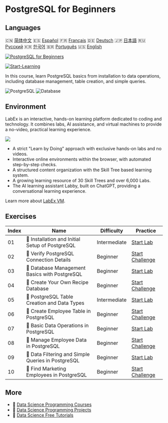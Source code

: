 # PostgreSQL for Beginners

## Languages

🇨🇳 [简体中文](README_zh.md) 🇪🇸 [Español](README_es.md) 🇫🇷 [Français](README_fr.md) 🇩🇪 [Deutsch](README_de.md) 🇯🇵 [日本語](README_ja.md) 🇷🇺 [Русский](README_ru.md) 🇰🇷 [한국어](README_ko.md) 🇧🇷 [Português](README_pt.md) 🇺🇸 [English](README.md) 

[![PostgreSQL for Beginners](https://cover-creator.labex.io/postgresql-for-beginners.png)](https://labex.io/courses/postgresql-for-beginners)

[![Start-Learning](https://img.shields.io/badge/Start-Learning-whitesmoke?style=for-the-badge)](https://labex.io/courses/postgresql-for-beginners)

In this course, learn PostgreSQL basics from installation to data operations, including database management, table creation, and simple queries.

![PostgreSQL](https://img.shields.io/badge/PostgreSQL-whitesmoke?style=for-the-badge&logo=postgresql)
![Database](https://img.shields.io/badge/Database-whitesmoke?style=for-the-badge&logo=database)


## Environment

LabEx is an interactive, hands-on learning platform dedicated to coding and technology. It combines labs, AI assistance, and virtual machines to provide a no-video, practical learning experience.

![](https://tutorial-screenshot.getvm.io/images/vm-1725247253.png)

- A strict "Learn by Doing" approach with exclusive hands-on labs and no videos.
- Interactive online environments within the browser, with automated step-by-step checks.
- A structured content organization with the Skill Tree based learning system.
- A growing learning resource of 30 Skill Trees and over 6,000 Labs.
- The AI learning assistant Labby, built on ChatGPT, providing a conversational learning experience.

Learn more about [LabEx VM](https://support.labex.io/using-labex/virtual-machine).

## Exercises

|   Index | Name                                               | Difficulty   | Practice                                                                                                                             |
|---------|----------------------------------------------------|--------------|--------------------------------------------------------------------------------------------------------------------------------------|
|      01 | 📖 Installation and Initial Setup of PostgreSQL    | Intermediate | <a target='_blank' href='https://labex.io/tutorials/postgresql-installation-and-initial-setup-of-postgresql-550900'>Start Lab</a>    |
|      02 | 🎯 Verify PostgreSQL Connection Details            | Beginner     | <a target='_blank' href='https://labex.io/tutorials/postgresql-verify-postgresql-connection-details-551083'>Start Challenge</a>      |
|      03 | 📖 Database Management Basics with PostgreSQL      | Beginner     | <a target='_blank' href='https://labex.io/tutorials/postgresql-database-management-basics-with-postgresql-550899'>Start Lab</a>      |
|      04 | 🎯 Create Your Own Recipe Database                 | Beginner     | <a target='_blank' href='https://labex.io/tutorials/postgresql-create-your-own-recipe-database-551100'>Start Challenge</a>           |
|      05 | 📖 PostgreSQL Table Creation and Data Types        | Intermediate | <a target='_blank' href='https://labex.io/tutorials/postgresql-postgresql-table-creation-and-data-types-550901'>Start Lab</a>        |
|      06 | 🎯 Create Employee Table in PostgreSQL             | Beginner     | <a target='_blank' href='https://labex.io/tutorials/postgresql-create-employee-table-in-postgresql-551115'>Start Challenge</a>       |
|      07 | 📖 Basic Data Operations in PostgreSQL             | Beginner     | <a target='_blank' href='https://labex.io/tutorials/postgresql-basic-data-operations-in-postgresql-550897'>Start Lab</a>             |
|      08 | 🎯 Manage Employee Data in PostgreSQL              | Beginner     | <a target='_blank' href='https://labex.io/tutorials/postgresql-manage-employee-data-in-postgresql-551130'>Start Challenge</a>        |
|      09 | 📖 Data Filtering and Simple Queries in PostgreSQL | Beginner     | <a target='_blank' href='https://labex.io/tutorials/postgresql-data-filtering-and-simple-queries-in-postgresql-550898'>Start Lab</a> |
|      10 | 🎯 Find Marketing Employees in PostgreSQL          | Beginner     | <a target='_blank' href='https://labex.io/tutorials/postgresql-find-marketing-employees-in-postgresql-551146'>Start Challenge</a>    |

## More

- 🔗 [Data Science Programming Courses](https://github.com/labex-labs/awesome-programming-courses)
- 🔗 [Data Science Programming Projects](https://github.com/labex-labs/awesome-programming-projects)
- 🔗 [Data Science Free Tutorials](https://github.com/labex-labs/data-science-free-tutorials)

